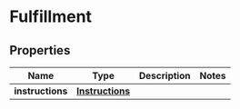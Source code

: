 

# Fulfillment


## Properties

| Name | Type | Description | Notes |
|------------ | ------------- | ------------- | -------------|
|**instructions** | [**Instructions**](Instructions.md) |  |  |



